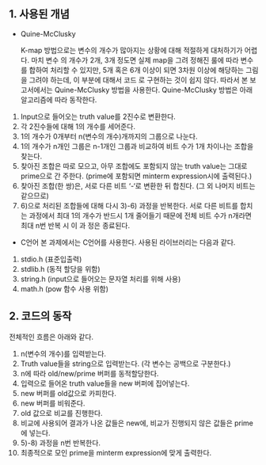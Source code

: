 ## 1. 사용된 개념
- Quine-McClusky

  K-map 방법으로는 변수의 개수가 많아지는 상황에 대해 적절하게 대처하기가 어렵다. 마치 변수
  의 개수가 2개, 3개 정도면 실제 map을 그려 정해진 룰에 따라 변수를 합하여 처리할 수 있지만,
  5개 혹은 6개 이상이 되면 3차원 이상에 해당하는 그림을 그려야 하는데, 이 부분에 대해서 코드
  로 구현하는 것이 쉽지 않다. 따라서 본 보고서에서는 Quine-McClusky 방법을 사용한다. Quine-McClusky 방법은 아래 알고리즘에 따라 동작한다.
  
1) Input으로 들어오는 truth value를 2진수로 변환한다.
2) 각 2진수들에 대해 1의 개수를 세어준다.
3) 1의 개수가 0개부터 n(변수의 개수)개까지의 그룹으로 나눈다.
4) 1의 개수가 n개인 그룹은 n-1개인 그룹과 비교하여 비트 수가 1개 차이나는 조합을 찾는다.
5) 찾아진 조합은 따로 모으고, 아무 조합에도 포함되지 않는 truth value는 그대로 prime으로 간
주한다. (prime에 포함되면 minterm expression시에 출력된다.)
6) 찾아진 조합(한 쌍)은, 서로 다른 비트 ‘-‘로 변환한 뒤 합친다. (그 외 나머지 비트는 같으므로)
7) 6)으로 처리된 조합들에 대해 다시 3)-6) 과정을 반복한다. 서로 다른 비트를 합치는 과정에서
최대 1의 개수가 반드시 1개 줄어들기 때문에 전체 비트 수가 n개라면 최대 n번 반복 시 이 과
정은 종료된다.

- C언어
본 과제에서는 C언어를 사용한다. 사용된 라이브러리는 다음과 같다.
1) stdio.h (표준입출력)
2) stdlib.h (동적 할당을 위함)
3) string.h (input으로 들어오는 문자열 처리를 위해 사용)
4) math.h (pow 함수 사용 위함)

## 2. 코드의 동작
전체적인 흐름은 아래와 같다.
1) n(변수의 개수)를 입력받는다.
2) Truth value들을 string으로 입력받는다. (각 변수는 공백으로 구분한다.)
3) n에 따라 old/new/prime 버퍼를 동적할당한다.
4) 입력으로 들어온 truth value들을 new 버퍼에 집어넣는다.
5) new 버퍼를 old값으로 카피한다.
6) new 버퍼를 비워준다.
7) old 값으로 비교를 진행한다.
8) 비교에 사용되어 결과가 나온 값들은 new에, 비교가 진행되지 않은 값들은 prime에 넣는다.
9) 5)-8) 과정을 n번 반복한다.
10) 최종적으로 모인 prime을 minterm expression에 맞게 출력한다.


